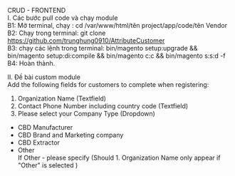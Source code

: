 CRUD - FRONTEND</br>
I. Các bước pull code và chạy module</br>
B1: Mở terminal, chạy : cd /var/www/html/tên project/app/code/tên Vendor</br>
B2: Chạy trong terminal: git clone https://github.com/trunghung0910/AttributeCustomer</br>
B3: chạy các lệnh trong terminal: bin/magento setup:upgrade && bin/magento setup:di:compile && bin/magento c:c && bin/magento s:s:d -f</br>
B4: Hoàn thành.</br>

II. Đề bài custom module</br>
Add the following fields for customers to complete when registering:</br>
1. Organization Name (Textfield)</br>
2. Contact Phone Number including country code (Textfield)</br>
3. Please select your Company Type (Dropdown)</br>
- CBD Manufacturer</br>
- CBD Brand and Marketing company</br>
- CBD Extractor</br>
- Other</br>
If Other - please specify (Should 1. Organization Name only appear if "Other" is selected )</br>